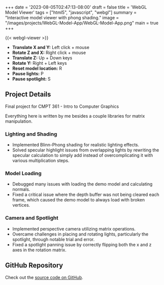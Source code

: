 +++
date = '2023-08-05T02:47:13-08:00'
draft = false
title = 'WebGL Model Viewer'
tags = ["html5", "javascript", "webgl"]
summary = "Interactive model viewer with phong shading."
image = "/images/projects/WebGL-Model-App/WebGL-Model-App.png"
main = true
+++

{{< webgl-viewer >}}

- **Translate X and Y:** Left click + mouse
- **Rotate Z and X:** Right click + mouse
- **Translate Z:** Up + Down keys
- **Rotate Y:** Right + Left keys
- **Reset model location:** R
- **Pause lights:** P
- **Pause spotlight:** S

## Project Details

Final project for CMPT 361 - Intro to Computer Graphics

Everything here is written by me besides a couple libraries for matrix manipulation.

### Lighting and Shading

- Implemented Blinn-Phong shading for realistic lighting effects.
- Solved specular highlight issues from overlapping lights by rewriting the specular calculation to simply add instead of overcomplicating it with various multiplication steps.

### Model Loading

- Debugged many issues with loading the demo model and calculating normals.
- Fixed a critical issue where the depth buffer was not being cleared each frame, which caused the demo model to always load with broken vertices.

### Camera and Spotlight

- Implemented perspective camera utilizing matrix operations.
- Overcame challenges in placing and rotating lights, particularly the spotlight, through notable trial and error.
- Fixed a spotlight panning issue by correctly flipping both the x and z axes in the rotation matrix.

## GitHub Repository

Check out the [source code on GitHub](https://github.com/Lingo56/WebGL-Viewer).
